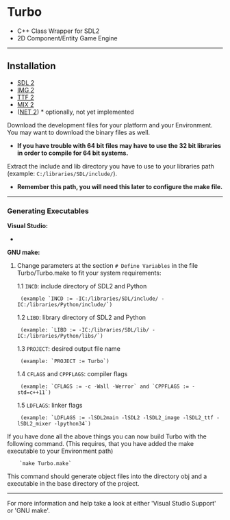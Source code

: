 # Turbo

- C++ Class Wrapper for SDL2
- 2D Component/Entity Game Engine

___

## Installation

- [SDL 2](https://www.libsdl.org/download-2.0.php)
- [IMG 2](https://www.libsdl.org/projects/SDL_image/)
- [TTF 2](https://www.libsdl.org/projects/SDL_ttf/)
- [MIX 2](https://www.libsdl.org/projects/SDL_mixer/)
- ([NET 2](https://www.libsdl.org/projects/SDL_net/)) * optionally, not yet implemented

Download the development files for your platform and your Environment. You may want to download the binary files as well.
- **If you have trouble with 64 bit files may have to use the 32 bit libraries in order to compile for 64 bit systems.**

Extract the include and lib directory you have to use to your libraries path (example: `C:/libraries/SDL/include/`).
- **Remember this path, you will need this later to configure the make file.**

___

### Generating Executables

**Visual Studio:**

-

**GNU make:**

1. Change parameters at the section `# Define Variables` in the file Turbo/Turbo.make to fit your system requirements:

	1.1 `INCD`: include directory of SDL2 and Python
	
		(example `INCD := -IC:/libraries/SDL/include/ -IC:/libraries/Python/include/`)
	
	1.2 `LIBD`: library directory of SDL2 and Python
	
		(example: `LIBD := -IC:/libraries/SDL/lib/ -IC:/libraries/Python/libs/`)
	
	1.3 `PROJECT`: desired output file name

		(example: `PROJECT := Turbo`)	

	1.4 `CFLAGS` and `CPPFLAGS`: compiler flags
	
		(example: `CFLAGS := -c -Wall -Werror` and `CPPFLAGS := -std=c++11`)
	
	1.5 `LDFLAGS`: linker flags

		(example: `LDFLAGS := -lSDL2main -lSDL2 -lSDL2_image -lSDL2_ttf -lSDL2_mixer -lpython34`)

If you have done all the above things you can now build Turbo with the following command.
(This requires, that you have added the make executable to your Environment path)
	
		`make Turbo.make`

This command should generate object files into the directory obj and a executable in the base directory of the project.

___

For more information and help take a look at either 'Visual Studio Support' or 'GNU make'.
